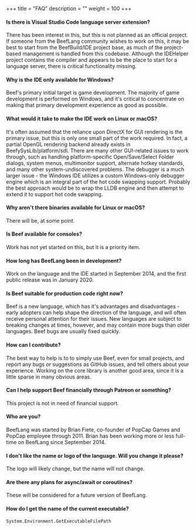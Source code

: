 +++
title = "FAQ"
description = ""
weight = 100
+++

#### Is there is Visual Studio Code language server extension?
There has been interest in this, but this is not planned as an official project. If someone from the BeefLang community wishes to work on this, it may be best to start from the BeefBuild/IDE project base, as much of the project-based management is handled from this codebase. Although the IDEHelper project contains the compiler and appears to be the place to start for a language server, there is critical functionality missing.

#### Why is the IDE only available for Windows?
Beef's primary initial target is game development. The majority of game development is performed on Windows, and it's critical to concentrate on making that primary development experience as good as possible.

#### What would it take to make the IDE work on Linux or macOS?
It's often assumed that the reliance upon DirectX for GUI rendering is the primary issue, but this is only one small part of the work required. In fact, a partial OpenGL rendering backend already exists in BeefySysLib/platform/sdl. There are many other GUI-related issues to work through, such as handling platform-specific Open/Save/Select Folder dialogs, system menus, multimonitor support, alternate hotkey standards, and many other system-undiscovered problems. The debugger is a much larger issue - the Windows IDE utilizes a custom Windows-only debugger engine which is an integral part of the hot code swapping support. Probably the best approach would be to wrap the LLDB engine and then attempt to extend it to support hot code swapping.

#### Why aren't there binaries available for Linux or macOS?
There will be, at some point.

#### Is Beef available for consoles?
Work has not yet started on this, but it is a priority item.

#### How long has BeefLang been in development?
Work on the language and the IDE started in September 2014, and the first public release was in January 2020.

#### Is Beef suitable for production code right now?
Beef is a new language, which has it's advantages and disadvantages - early adopters can help shape the direction of the language, and will often receive personal attention for their issues. New languages are subject to breaking changes at times, however, and may contain more bugs than older languages. Beef bugs are usually fixed quickly.

#### How can I contribute?
The best way to help is to to simply use Beef, even for small projects, and report any bugs or suggestions as GitHub issues, and tell others about your experience. Working on the core library is another good area, since it is a little sparse in many obvious areas.

#### Can I help support Beef financially through Patreon or something?
This project is not in need of financial support.

#### Who are you?
BeefLang was started by Brian Fiete, co-founder of PopCap Games and PopCap employee through 2011. Brian has been working more or less full-time on BeefLang since September 2014.

#### I don't like the name or logo of the language. Will you change it please?
The logo will likely change, but the name will not change.

#### Are there any plans for async/await or coroutines?
These will be considered for a future version of BeefLang.

#### How do I get the name of the current executable?
`System.Environment.GetExecutableFilePath`
